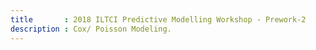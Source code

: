```yaml
---
title       : 2018 ILTCI Predictive Modelling Workshop - Prework-2
description : Cox/ Poisson Modeling.
---
```


